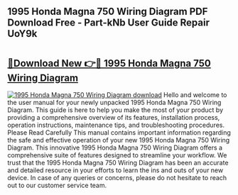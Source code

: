 ## 1995 Honda Magna 750 Wiring Diagram PDF Download Free - Part-kNb User Guide Repair UoY9k

# <h2><a href="http://dfmv9fg.blite.top/?on=1995+Honda+Magna+750+Wiring+Diagram">🔗Download New 👉🔴 1995 Honda Magna 750 Wiring Diagram</a></h2>

[![1995 Honda Magna 750 Wiring Diagram download](https://i.imgur.com/lujVjoI.png)](http://dfmv9fg.blite.top/?on=1995+Honda+Magna+750+Wiring+Diagram)
Hello and welcome to the user manual for your newly unpacked 1995 Honda Magna 750 Wiring Diagram. This guide is here to help you make the most of your product by providing a comprehensive overview of its features, installation process, operation instructions, maintenance tips, and troubleshooting procedures. Please Read Carefully This manual contains important information regarding the safe and effective operation of your new 1995 Honda Magna 750 Wiring Diagram. This innovative 1995 Honda Magna 750 Wiring Diagram offers a comprehensive suite of features designed to streamline your workflow. We trust that the 1995 Honda Magna 750 Wiring Diagram has been an accurate and detailed resource in your efforts to learn the ins and outs of your new device. In case of any queries or concerns, please do not hesitate to reach out to our customer service team.
